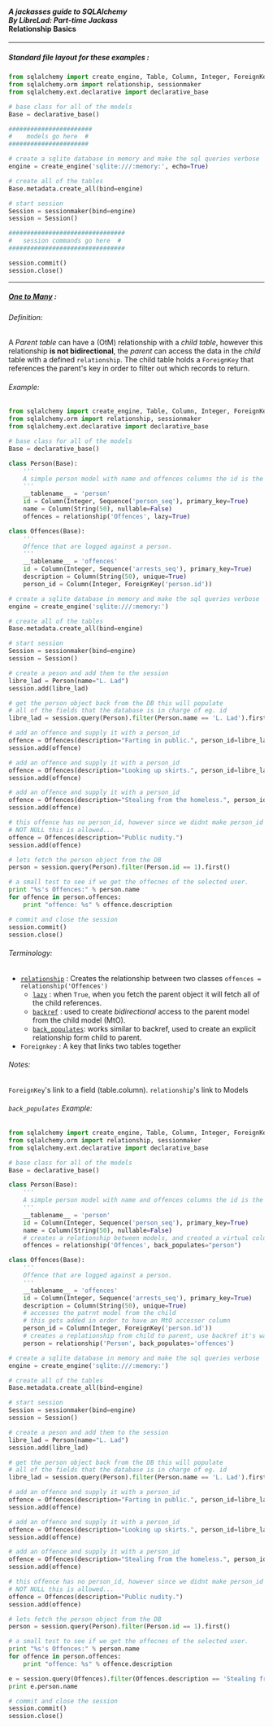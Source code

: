 #### *A jackasses guide to SQLAlchemy <br> By LibreLad: Part-time Jackass* <br> **Relationship Basics**
---

##### Standard file layout for these examples :

```python
from sqlalchemy import create_engine, Table, Column, Integer, ForeignKey, Sequence, String
from sqlalchemy.orm import relationship, sessionmaker
from sqlalchemy.ext.declarative import declarative_base

# base class for all of the models
Base = declarative_base()

#######################
#    models go here  #
######################

# create a sqlite database in memory and make the sql queries verbose
engine = create_engine('sqlite:///:memory:', echo=True)

# create all of the tables
Base.metadata.create_all(bind=engine)

# start session
Session = sessionmaker(bind=engine)
session = Session()

################################
#   session commands go here  #
################################

session.commit()
session.close()
```
---

##### [One to Many](http://docs.sqlalchemy.org/en/latest/orm/basic_relationships.html#one-to-many) :

###### Definition:
A *Parent table* can have a (OtM) relationship with a *child table*, however this relationship **is not bidirectional**, the *parent* can access the data in the *child* table with a defined `relationship`. The child table holds a `ForeignKey` that references the parent's key in order to filter out which records to return.

###### Example:

```python
from sqlalchemy import create_engine, Table, Column, Integer, ForeignKey, Sequence, String
from sqlalchemy.orm import relationship, sessionmaker
from sqlalchemy.ext.declarative import declarative_base

# base class for all of the models
Base = declarative_base()

class Person(Base):
    '''
    A simple person model with name and offences columns the id is the primary key.
    '''
    __tablename__ = 'person'
    id = Column(Integer, Sequence('person_seq'), primary_key=True)
    name = Column(String(50), nullable=False)
    offences = relationship('Offences', lazy=True)

class Offences(Base):
    '''
    Offence that are logged against a person.
    '''
    __tablename__ = 'offences'
    id = Column(Integer, Sequence('arrests_seq'), primary_key=True)
    description = Column(String(50), unique=True)
    person_id = Column(Integer, ForeignKey('person.id'))

# create a sqlite database in memory and make the sql queries verbose
engine = create_engine('sqlite:///:memory:')

# create all of the tables
Base.metadata.create_all(bind=engine)

# start session
Session = sessionmaker(bind=engine)
session = Session()

# create a peson and add them to the session
libre_lad = Person(name="L. Lad")
session.add(libre_lad)

# get the person object back from the DB this will populate
# all of the fields that the database is in charge of eg. id
libre_lad = session.query(Person).filter(Person.name == 'L. Lad').first()

# add an offence and supply it with a person_id
offence = Offences(description="Farting in public.", person_id=libre_lad.id)
session.add(offence)

# add an offence and supply it with a person_id
offence = Offences(description="Looking up skirts.", person_id=libre_lad.id)
session.add(offence)

# add an offence and supply it with a person_id
offence = Offences(description="Stealing from the homeless.", person_id=libre_lad.id)
session.add(offence)

# this offence has no person_id, however since we didnt make person_id
# NOT NULL this is allowed...
offence = Offences(description="Public nudity.")
session.add(offence)

# lets fetch the person object from the DB
person = session.query(Person).filter(Person.id == 1).first()

# a small test to see if we get the offecnes of the selected user.
print "%s's Offences:" % person.name
for offence in person.offences:
    print "offence: %s" % offence.description

# commit and close the session
session.commit()
session.close()

```

###### Terminology:
* [`relationship`](http://docs.sqlalchemy.org/en/latest/orm/relationship_api.html) : Creates the relationship between two classes `offences = relationship('Offences')`
  * [`lazy`](http://docs.sqlalchemy.org/en/latest/orm/relationship_api.html?highlight=lazy#sqlalchemy.orm.relationship.params.lazy) : when `True`, when you fetch the parent object it will fetch all of the child references.
  * [`backref`](http://docs.sqlalchemy.org/en/latest/orm/relationship_api.html#sqlalchemy.orm.relationship.params.backref) : used to create *bidirectional* access to the parent model from the child model (MtO).
  * [`back_populates`](http://docs.sqlalchemy.org/en/latest/orm/relationship_api.html#sqlalchemy.orm.relationship.params.back_populates): works similar to backref, used to create an explicit relationship form child to parent.
* `Foreignkey` : A key that links two tables together

###### Notes:
`ForeignKey`'s link to a field (table.column). `relationship`'s link to Models

###### `back_populates` Example:

```python
from sqlalchemy import create_engine, Table, Column, Integer, ForeignKey, Sequence, String
from sqlalchemy.orm import relationship, sessionmaker
from sqlalchemy.ext.declarative import declarative_base

# base class for all of the models
Base = declarative_base()

class Person(Base):
    '''
    A simple person model with name and offences columns the id is the primary key.
    '''
    __tablename__ = 'person'
    id = Column(Integer, Sequence('person_seq'), primary_key=True)
    name = Column(String(50), nullable=False)
    # creates a relationship between models, and created a virtual column to link parent to child
    offences = relationship('Offences', back_populates="person")

class Offences(Base):
    '''
    Offence that are logged against a person.
    '''
    __tablename__ = 'offences'
    id = Column(Integer, Sequence('arrests_seq'), primary_key=True)
    description = Column(String(50), unique=True)
    # accesses the patrnt model from the child
    # this gets added in order to have an MtO accesser column
    person_id = Column(Integer, ForeignKey('person.id'))
    # creates a replationship from child to parent, use backref it's way more understandable
    person = relationship('Person', back_populates='offences')

# create a sqlite database in memory and make the sql queries verbose
engine = create_engine('sqlite:///:memory:')

# create all of the tables
Base.metadata.create_all(bind=engine)

# start session
Session = sessionmaker(bind=engine)
session = Session()

# create a peson and add them to the session
libre_lad = Person(name="L. Lad")
session.add(libre_lad)

# get the person object back from the DB this will populate
# all of the fields that the database is in charge of eg. id
libre_lad = session.query(Person).filter(Person.name == 'L. Lad').first()

# add an offence and supply it with a person_id
offence = Offences(description="Farting in public.", person_id=libre_lad.id)
session.add(offence)

# add an offence and supply it with a person_id
offence = Offences(description="Looking up skirts.", person_id=libre_lad.id)
session.add(offence)

# add an offence and supply it with a person_id
offence = Offences(description="Stealing from the homeless.", person_id=libre_lad.id)
session.add(offence)

# this offence has no person_id, however since we didnt make person_id
# NOT NULL this is allowed...
offence = Offences(description="Public nudity.")
session.add(offence)

# lets fetch the person object from the DB
person = session.query(Person).filter(Person.id == 1).first()

# a small test to see if we get the offecnes of the selected user.
print "%s's Offences:" % person.name
for offence in person.offences:
    print "offence: %s" % offence.description

e = session.query(Offences).filter(Offences.description == 'Stealing from the homeless.').first()
print e.person.name

# commit and close the session
session.commit()
session.close()
```
